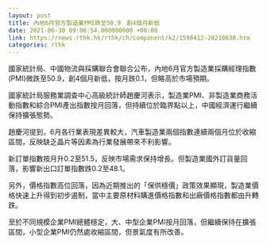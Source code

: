 ```yaml
---
layout: post
title: 內地6月官方製造業PMI跌至50.9　創4個月新低
date: 2021-06-30 09:06:54.000000000 +08:00
link: https://news.rthk.hk/rthk/ch/component/k2/1598412-20210630.htm
categories: rthk
---
```


國家統計局、中國物流與採購聯合會聯合公布，內地6月官方製造業採購經理指數(PMI)微跌至50.9，創4個月新低，按月跌0.1，但略高於市場預期。

國家統計局服務業調查中心高級統計師趙慶河表示，製造業PMI、非製造業商務活動指數和綜合PMI產出指數按月回落，但持續位於臨界點以上，中國經濟運行繼續保持擴張態勢。

趙慶河提到，6月各行業表現差異較大，汽車製造業兩個指數連續兩個月位於收縮區間，反映缺乏晶片等因素為行業發展帶來不利影響。

新訂單指數按月升0.2至51.5，反映市場需求保持增長。但製造業國外訂貨量回落，影響新出口訂單指數跌0.2至48.1。

另外，價格指數高位回落，因為近期推出的「保供穩價」政策效果顯現，製造業價格快速上升得到初步遏制，當中主要原材料購進價格指數和出廠價格指數都由升轉跌。

至於不同規模企業PMI總體穩定，大、中型企業PMI按月回落，但繼續保持在擴張區間，小型企業PMI仍然處收縮區間，但景氣度有所改善。
